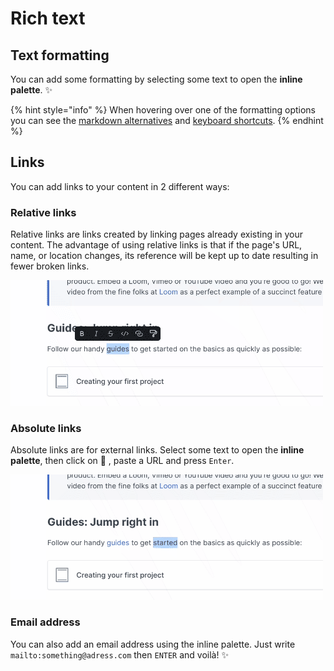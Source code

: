 # Rich text

## Text formatting

You can add some formatting by selecting some text to open the **inline palette**. ✨

{% hint style="info" %}
When hovering over one of the formatting options you can see the [markdown alternatives](markdown.md) and [keyboard shortcuts](../keyboard-shortcuts.md).
{% endhint %}

## Links <a href="#links" id="links"></a>

‌You can add links to your content in 2 different ways:‌

### Relative links <a href="#relative-links" id="relative-links"></a>

Relative links are links created by linking pages already existing in your content. The advantage of using relative links is that if the page's URL, name, or location changes, its reference will be kept up to date resulting in fewer broken links.

![](<../../.gitbook/assets/Relative Link.gif>)

### Absolute links

Absolute links are for external links. Select some text to open the **inline palette**, then click on 🔗 , paste a URL and press `Enter`.

![](<../../.gitbook/assets/Absolute Link.gif>)

### Email address

You can also add an email address using the inline palette. Just write `mailto:something@adress.com` then `ENTER` and voilà! ✨
